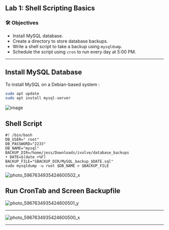 
## Lab 1: Shell Scripting Basics

### 🛠️ Objectives

- Install MySQL database.
- Create a directory to store database backups.
- Write a shell script to take a backup using `mysqldump`.
- Schedule the script using `cron` to run every day at 5:00 PM.

---

##  Install MySQL Database

To install MySQL on a Debian-based system :

```bash
sudo apt update
sudo apt install mysql-server
```
![image](https://github.com/user-attachments/assets/208fcc83-176d-47ec-bffa-0f710fa6dad7)


## Shell Script
```
#! /bin/bash
DB_USER=" root"
DB_PASSWORD="2233"
DB_NAME="mysql"
BACKUP_DIR=/home/jess/Downloads/ivolve/database_backups
• DATE=$(date +%F)
BACKUP_FILE="SBACKUP_DIR/MySQL_backup_$DATE.sql"
sudo mysqldump -u root $DB_NAME > $BACKUP_FILE
```

![photo_5967634935424600502_x](https://github.com/user-attachments/assets/544adcfa-3428-4ea4-8968-4c9bc5063131)

## Run CronTab and Screen Backupfile

![photo_5967634935424600501_y](https://github.com/user-attachments/assets/f67c1e08-09a6-4419-9de0-7c81ad56b334)

-------------------------------------------

![photo_5967634935424600500_x](https://github.com/user-attachments/assets/023d775a-edd9-4ea5-98cc-4e8bdaeef854)


----
